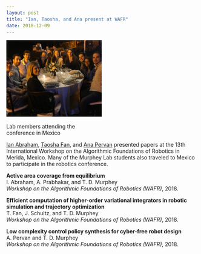 ```yaml
---
layout: post
title: "Ian, Taosha, and Ana present at WAFR"
date: 2018-12-09
---
```

<!-- <img style="border-radius:15px; width:50%" src="/images/wafr_dinner.JPG"
alt="Lab members attending the conference in Mexico"> -->
<div class="container">
  <img class="hover_box" style="width:50%" src="/images/wafr_dinner.JPG" alt="Lab members attending the conference in Mexico" >
  <div class="caption" style="width:50%; bottom:3%"><p>Lab members attending the conference in Mexico</p></div>
</div>


[Ian Abraham](https://murpheylab.github.io/people/ianabraham), [Taosha Fan](https://murpheylab.github.io/people/taoshafan), and [Ana Pervan](https://murpheylab.github.io/people/anapervan) presented papers at the 13th International Workshop on the Algorithmic Foundations of Robotics in Merida, Mexico. Many of the Murphey Lab students also traveled to Mexico to participate in the robotics conference.

**Active area coverage from equilibrium**    
I. Abraham, A. Prabhakar, and T. D. Murphey   
*Workshop on the Algorithmic Foundations of Robotics (WAFR)*, 2018.   

**Efficient computation of higher-order variational integrators in robotic simulation and trajectory optimization**    
T. Fan, J. Schultz, and T. D. Murphey   
*Workshop on the Algorithmic Foundations of Robotics (WAFR)*, 2018.

**Low complexity control policy synthesis for cyber-free robot design**   
A. Pervan and T. D. Murphey   
*Workshop on the Algorithmic Foundations of Robotics (WAFR)*, 2018.
